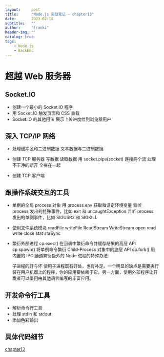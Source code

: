 ```yaml
---
layout:     post
title:      "Node.js 实战笔记 - chapter13"
date:       2023-02-14
subtitle:   ""
author:     "franki"
header-img: ""
catalog: true
tags:
    - Node.js
    - BackEnd
---
```


# 超越 Web 服务器

## Socket.IO

- 创建一个最小的 Socket.IO 程序
- 用 Socket.IO 触发页面和 CSS 重载
- Socket.IO 的其他用法
  展示上传进度给到浏览器用户

## 深入 TCP/IP 网络

- 处理缓冲区和二进制数据
  文本数据与二进制数据
- 创建 TCP 服务器
  写数据
  读取数据
  用 socket.pipe(socket) 连接两个流
  处理不干净的断开
  全拼在一起

- 创建 TCP 客户端

## 跟操作系统交互的工具

- 单例的全局 process 对象
  用 process.env 获取和设定环境变量
  监听 process 发出的特殊事件，比如 exit 和 uncaughtException
  监听 process 发出的单例事件，比如 SIGUSR2 和 SIGKILL
- 使用文件系统模块
  readFile
  writeFile
  ReadStream
  WriteStream
  open
  read
  write
  close
  stat
  staSync
- 繁衍外部进程
  cp.exec() 在回调中繁衍命令并缓存结果的高层 API
  cp.spawn() 将单例命令繁衍 Child-Process 对象中的底层 API
  cp.fork() 用内置的 IPC 通道繁衍额外的 Node 进程的特殊办法

  子进程的好与坏 使用子进程既有好处，也有补足。一个明显的缺点是需要执行装在用户机器上的程序，你的应用要依赖于它。另一方面，使用外部程序让开发者可以借用由其他语言编写的丰富应用。

## 开发命令行工具

- 解析命令行工具
- 处理 stdin 和 stdout
- 添加色彩输出

## 具体代码细节

[chapter13](https://github.com/NikFranki/node-in-action/tree/master/chapter13)

